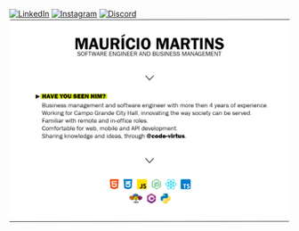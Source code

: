 [![LinkedIn](https://img.shields.io/badge/linkedin-%230077B5.svg?style=for-the-badge&logo=linkedin&logoColor=white)](https://www.linkedin.com/in/mauricin-vm/) [![Instagram](https://img.shields.io/badge/Instagram-%23E4405F.svg?style=for-the-badge&logo=Instagram&logoColor=white)](https://www.instagram.com/mauricinvm/) [![Discord](https://img.shields.io/badge/Discord-%235865F2.svg?style=for-the-badge&logo=discord&logoColor=white)](https://discord.gg/uyePfvMqgd)
[![Header](https://github.com/mauricin-vm/mauricin-vm/blob/main/BANNER.png?raw=true "Header")](https://github.com/mauricin-vm)
